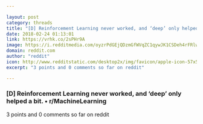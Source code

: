 ```yaml
---

layout: post
category: threads
title: "[D] Reinforcement Learning never worked, and ‘deep’ only helped a bit."
date: 2018-02-24 01:13:01
link: https://vrhk.co/2sPHr9A
image: https://i.redditmedia.com/oyzrPdGEjQDzmGfWVqZC1qywJK1CSDeh4rFRlwuEo0s.jpg?w=320&s=2f54327c58c3a8358807d58f3ecc471f
domain: reddit.com
author: "reddit"
icon: http://www.redditstatic.com/desktop2x/img/favicon/apple-icon-57x57.png
excerpt: "3 points and 0 comments so far on reddit"

---
```


### [D] Reinforcement Learning never worked, and ‘deep’ only helped a bit. • r/MachineLearning

3 points and 0 comments so far on reddit